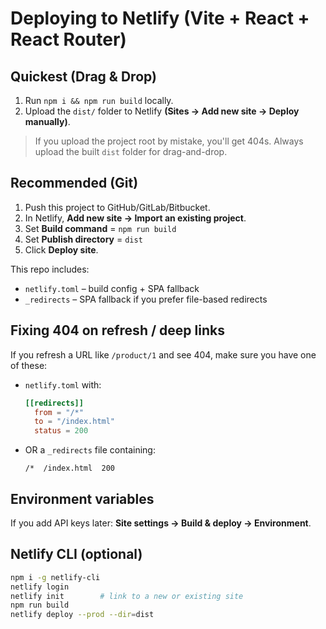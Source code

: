 # Deploying to Netlify (Vite + React + React Router)

## Quickest (Drag & Drop)
1. Run `npm i && npm run build` locally.
2. Upload the `dist/` folder to Netlify **(Sites → Add new site → Deploy manually)**.

> If you upload the project root by mistake, you'll get 404s. Always upload the built `dist` folder for drag-and-drop.

## Recommended (Git)
1. Push this project to GitHub/GitLab/Bitbucket.
2. In Netlify, **Add new site → Import an existing project**.
3. Set **Build command** = `npm run build`
4. Set **Publish directory** = `dist`
5. Click **Deploy site**.

This repo includes:
- `netlify.toml` – build config + SPA fallback
- `_redirects` – SPA fallback if you prefer file-based redirects

## Fixing 404 on refresh / deep links
If you refresh a URL like `/product/1` and see 404, make sure you have one of these:
- `netlify.toml` with:
  ```toml
  [[redirects]]
    from = "/*"
    to = "/index.html"
    status = 200
  ```
- OR a `_redirects` file containing:
  ```
  /*  /index.html  200
  ```

## Environment variables
If you add API keys later: **Site settings → Build & deploy → Environment**.

## Netlify CLI (optional)
```bash
npm i -g netlify-cli
netlify login
netlify init        # link to a new or existing site
npm run build
netlify deploy --prod --dir=dist
```
